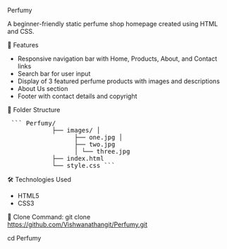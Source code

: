  Perfumy

A beginner-friendly static perfume shop homepage created using HTML and CSS.

 🚀 Features

- Responsive navigation bar with Home, Products, About, and Contact links
- Search bar for user input
- Display of 3 featured perfume products with images and descriptions
- About Us section
- Footer with contact details and copyright

 📁 Folder Structure

<pre> ``` Perfumy/ 
            ├── images/ │ 
                  ├── one.jpg │ 
                  ├── two.jpg 
                  │ └── three.jpg 
            ├── index.html  
            └── style.css ``` </pre>

 🛠️ Technologies Used

- HTML5
- CSS3

🧾 Clone Command:
git clone https://github.com/Vishwanathangit/Perfumy.git

cd Perfumy

